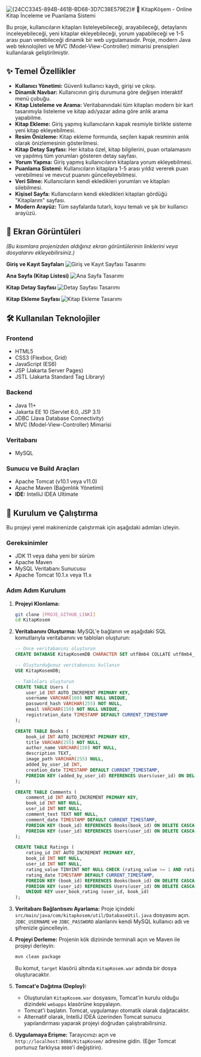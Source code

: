 ![{24CC3345-894B-461B-BD68-3D7C38E579E2}](https://github.com/user-attachments/assets/acd5bb25-bf2f-4e37-ab0a-7cfa45d8e97f)# 📖 KitapKöşem - Online Kitap İnceleme ve Puanlama Sistemi

Bu proje, kullanıcıların kitapları listeleyebileceği, arayabileceği, detaylarını inceleyebileceği, yeni kitaplar ekleyebileceği, yorum yapabileceği ve 1-5 arası puan verebileceği dinamik bir web uygulamasıdır. Proje, modern Java web teknolojileri ve MVC (Model-View-Controller) mimarisi prensipleri kullanılarak geliştirilmiştir.

## ✨ Temel Özellikler

- **Kullanıcı Yönetimi:** Güvenli kullanıcı kaydı, girişi ve çıkışı.
- **Dinamik Navbar:** Kullanıcının giriş durumuna göre değişen interaktif menü çubuğu.
- **Kitap Listeleme ve Arama:** Veritabanındaki tüm kitapları modern bir kart tasarımıyla listeleme ve kitap adı/yazar adına göre anlık arama yapabilme.
- **Kitap Ekleme:** Giriş yapmış kullanıcıların kapak resmiyle birlikte sisteme yeni kitap ekleyebilmesi.
- **Resim Önizleme:** Kitap ekleme formunda, seçilen kapak resminin anlık olarak önizlemesinin gösterilmesi.
- **Kitap Detay Sayfası:** Her kitaba özel, kitap bilgilerini, puan ortalamasını ve yapılmış tüm yorumları gösteren detay sayfası.
- **Yorum Yapma:** Giriş yapmış kullanıcıların kitaplara yorum ekleyebilmesi.
- **Puanlama Sistemi:** Kullanıcıların kitaplara 1-5 arası yıldız vererek puan verebilmesi ve mevcut puanını güncelleyebilmesi.
- **Veri Silme:** Kullanıcıların kendi ekledikleri yorumları ve kitapları silebilmesi.
- **Kişisel Sayfa:** Kullanıcıların kendi ekledikleri kitapları gördüğü "Kitaplarım" sayfası.
- **Modern Arayüz:** Tüm sayfalarda tutarlı, koyu temalı ve şık bir kullanıcı arayüzü.

## 📸 Ekran Görüntüleri

*(Bu kısımlara projenizden aldığınız ekran görüntülerinin linklerini veya dosyalarını ekleyebilirsiniz.)*

**Giriş ve Kayıt Sayfaları**
![Giriş ve Kayıt Sayfası Tasarımı](https://imgur.com/a/REe9dbh)

**Ana Sayfa (Kitap Listesi)**
![Ana Sayfa Tasarımı](https://imgur.com/xJrZgCz)

**Kitap Detay Sayfası**
![Detay Sayfası Tasarımı](https://imgur.com/yMsJdyJ)

**Kitap Ekleme Sayfası**
![Kitap Ekleme Tasarımı](https://imgur.com/M50oAhM)


## 🛠️ Kullanılan Teknolojiler

### Frontend
- HTML5
- CSS3 (Flexbox, Grid)
- JavaScript (ES6)
- JSP (Jakarta Server Pages)
- JSTL (Jakarta Standard Tag Library)

### Backend
- Java 11+
- Jakarta EE 10 (Servlet 6.0, JSP 3.1)
- JDBC (Java Database Connectivity)
- MVC (Model-View-Controller) Mimarisi

### Veritabanı
- MySQL

### Sunucu ve Build Araçları
- Apache Tomcat (v10.1 veya v11.0)
- Apache Maven (Bağımlılık Yönetimi)
- **IDE:** IntelliJ IDEA Ultimate

## 🚀 Kurulum ve Çalıştırma

Bu projeyi yerel makinenizde çalıştırmak için aşağıdaki adımları izleyin.

### Gereksinimler
- JDK 11 veya daha yeni bir sürüm
- Apache Maven
- MySQL Veritabanı Sunucusu
- Apache Tomcat 10.1.x veya 11.x

### Adım Adım Kurulum

1.  **Projeyi Klonlama:**
    ```bash
    git clone [PROJE_GITHUB_LINKI]
    cd KitapKosem
    ```

2.  **Veritabanını Oluşturma:**
    MySQL'e bağlanın ve aşağıdaki SQL komutlarıyla veritabanını ve tabloları oluşturun:

    ```sql
    -- Önce veritabanını oluşturun
    CREATE DATABASE KitapKosemDB CHARACTER SET utf8mb4 COLLATE utf8mb4_unicode_ci;

    -- Oluşturduğunuz veritabanını kullanın
    USE KitapKosemDB;

    -- Tabloları oluşturun
    CREATE TABLE Users (
        user_id INT AUTO_INCREMENT PRIMARY KEY,
        username VARCHAR(100) NOT NULL UNIQUE,
        password_hash VARCHAR(255) NOT NULL,
        email VARCHAR(150) NOT NULL UNIQUE,
        registration_date TIMESTAMP DEFAULT CURRENT_TIMESTAMP
    );

    CREATE TABLE Books (
        book_id INT AUTO_INCREMENT PRIMARY KEY,
        title VARCHAR(255) NOT NULL,
        author_name VARCHAR(150) NOT NULL,
        description TEXT,
        image_path VARCHAR(255) NULL,
        added_by_user_id INT,
        creation_date TIMESTAMP DEFAULT CURRENT_TIMESTAMP,
        FOREIGN KEY (added_by_user_id) REFERENCES Users(user_id) ON DELETE SET NULL
    );

    CREATE TABLE Comments (
        comment_id INT AUTO_INCREMENT PRIMARY KEY,
        book_id INT NOT NULL,
        user_id INT NOT NULL,
        comment_text TEXT NOT NULL,
        comment_date TIMESTAMP DEFAULT CURRENT_TIMESTAMP,
        FOREIGN KEY (book_id) REFERENCES Books(book_id) ON DELETE CASCADE,
        FOREIGN KEY (user_id) REFERENCES Users(user_id) ON DELETE CASCADE
    );

    CREATE TABLE Ratings (
        rating_id INT AUTO_INCREMENT PRIMARY KEY,
        book_id INT NOT NULL,
        user_id INT NOT NULL,
        rating_value TINYINT NOT NULL CHECK (rating_value >= 1 AND rating_value <= 5),
        rating_date TIMESTAMP DEFAULT CURRENT_TIMESTAMP,
        FOREIGN KEY (book_id) REFERENCES Books(book_id) ON DELETE CASCADE,
        FOREIGN KEY (user_id) REFERENCES Users(user_id) ON DELETE CASCADE,
        UNIQUE KEY user_book_rating (user_id, book_id)
    );
    ```

3.  **Veritabanı Bağlantısını Ayarlama:**
    Proje içindeki `src/main/java/com/kitapkosem/util/DatabaseUtil.java` dosyasını açın. `JDBC_USERNAME` ve `JDBC_PASSWORD` alanlarını kendi MySQL kullanıcı adı ve şifrenizle güncelleyin.

4.  **Projeyi Derleme:**
    Projenin kök dizininde terminali açın ve Maven ile projeyi derleyin:
    ```bash
    mvn clean package
    ```
    Bu komut, `target` klasörü altında `KitapKosem.war` adında bir dosya oluşturacaktır.

5.  **Tomcat'e Dağıtma (Deploy):**
    * Oluşturulan `KitapKosem.war` dosyasını, Tomcat'in kurulu olduğu dizindeki `webapps` klasörüne kopyalayın.
    * Tomcat'i başlatın. Tomcat, uygulamayı otomatik olarak dağıtacaktır.
    * Alternatif olarak, IntelliJ IDEA üzerinden Tomcat sunucu yapılandırması yaparak projeyi doğrudan çalıştırabilirsiniz.

6.  **Uygulamaya Erişme:**
    Tarayıcınızı açın ve `http://localhost:8080/KitapKosem/` adresine gidin. (Eğer Tomcat portunuz farklıysa `8080`'i değiştirin).

